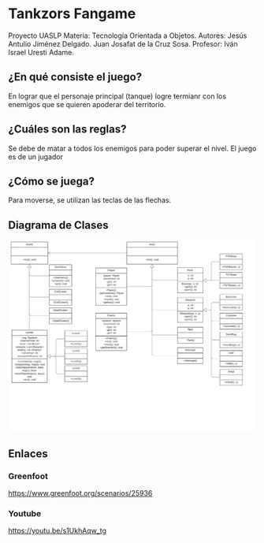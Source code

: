 # Tankzors Fangame
Proyecto UASLP
Materia: Tecnología Orientada a Objetos.
Autores: Jesús Antulio Jiménez Delgado. Juan Josafat de la Cruz Sosa.
Profesor: Iván Israel Uresti Adame.

## ¿En qué consiste el juego?
En lograr que el personaje principal (tanque) logre termianr con los enemigos que se quieren apoderar del territorio.
## ¿Cuáles son las reglas?
Se debe de matar a todos los enemigos para poder superar el nivel.
El juego es de un jugador
## ¿Cómo se juega?
Para moverse, se utilizan las teclas de las flechas.
## Diagrama de Clases
![Diagrama de Clases](images/DiagramaDeClases.png)
## Enlaces
### Greenfoot
https://www.greenfoot.org/scenarios/25936
### Youtube
https://youtu.be/s1UkhAqw_tg
